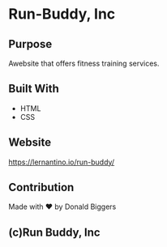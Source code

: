 # Run-Buddy, Inc

## Purpose
Awebsite that offers fitness training services.

## Built With
* HTML
* CSS

## Website
https://lernantino.io/run-buddy/

## Contribution
Made with ❤️  by Donald Biggers

##  (c)Run Buddy, Inc
